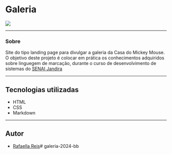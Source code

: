 # Galeria 

![](./Captura%20de%20Tela%202024-09-06%20às%2016.03.29.png)

---

### Sobre
Site do tipo landing page para divulgar a galeria da Casa do Mickey Mouse.
O objetivo deste projeto é colocar em prática os conhecimentos adquiridos sobre linguegem de marcação, durante o curso de desenvolvimento de sistemas do [SENAI Jandira](https://sp.senai.br/unidade/jandira/)

---
## Tecnologias utilizadas
- HTML
- CSS
- Markdown


---
## Autor 
- [Rafaella Reis](https://github.com/faellareis)# galeria-2024-bb
